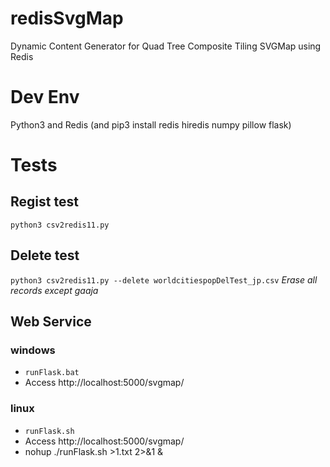 # redisSvgMap
Dynamic Content Generator for Quad Tree Composite Tiling SVGMap using Redis

# Dev Env
Python3 and Redis (and pip3 install redis hiredis numpy pillow flask)

# Tests
## Regist test
``python3 csv2redis11.py``

## Delete test
``python3 csv2redis11.py --delete worldcitiespopDelTest_jp.csv``
*Erase all records except gaaja*

## Web Service
### windows
* ``runFlask.bat``
* Access http://localhost:5000/svgmap/

### linux
* ``runFlask.sh``
* Access http://localhost:5000/svgmap/
* nohup ./runFlask.sh >1.txt 2>&1 &
